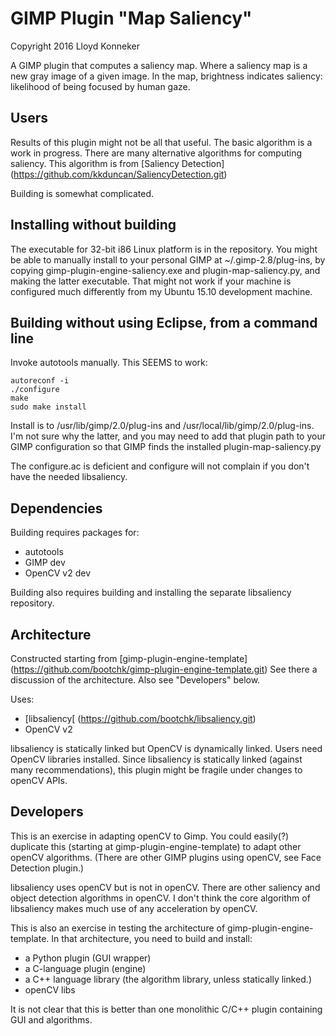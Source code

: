 GIMP Plugin "Map Saliency"
==========================

Copyright 2016 Lloyd Konneker

A GIMP plugin that computes a saliency map.
Where a saliency map is a new gray image of a given image.
In the map, brightness indicates saliency: likelihood of being focused by human gaze.

Users
-----

Results of this plugin might not be all that useful.
The basic algorithm is a work in progress.
There are many alternative algorithms for computing saliency.
This algorithm is from [Saliency Detection] (https://github.com/kkduncan/SaliencyDetection.git)

Building is somewhat complicated.

Installing without building
---------------------------

The executable for 32-bit i86 Linux platform is in the repository.
You might be able to manually install to your personal GIMP at ~/.gimp-2.8/plug-ins, by copying gimp-plugin-engine-saliency.exe and plugin-map-saliency.py, and making the latter executable.
That might not work if your machine is configured much differently from my Ubuntu 15.10 development machine.


Building without using Eclipse, from a command line
---------------------------------------------------

Invoke autotools manually.
This  SEEMS to work:

    autoreconf -i
    ./configure
    make
    sudo make install

Install is to /usr/lib/gimp/2.0/plug-ins and /usr/local/lib/gimp/2.0/plug-ins.
I'm not sure why the latter, and you may need to add that plugin path to your GIMP configuration so that GIMP finds the installed plugin-map-saliency.py

The configure.ac is deficient and configure will not complain if you don't have the needed libsaliency.

Dependencies
------------

Building requires packages for:
- autotools
- GIMP dev 
- OpenCV v2 dev

Building also requires building and installing the separate libsaliency repository.

Architecture
------------

Constructed starting from [gimp-plugin-engine-template] (https://github.com/bootchk/gimp-plugin-engine-template.git)  See there a discussion of the architecture.  Also see "Developers" below.

Uses:
- [libsaliency[ (https://github.com/bootchk/libsaliency.git)
- OpenCV v2

libsaliency is statically linked but OpenCV is dynamically linked.  Users need OpenCV libraries installed.  Since libsaliency is statically linked (against many recommendations), this plugin might be fragile under changes to openCV APIs.

Developers
----------

This is an exercise in adapting openCV to Gimp.  You could easily(?) duplicate this (starting at gimp-plugin-engine-template) to adapt other openCV algorithms.  (There are other GIMP plugins using openCV, see Face Detection plugin.)

libsaliency uses openCV but is not in openCV.  There are other saliency and object detection algorithms in openCV.  I don't think the core algorithm of libsaliency makes much use of any acceleration by openCV.

This is also an exercise in testing the architecture of gimp-plugin-engine-template.
In that architecture, you need to build and install:

- a Python plugin (GUI wrapper)
- a C-language plugin (engine)
- a C++ language library (the algorithm library, unless statically linked.)
- openCV libs

It is not clear that this is better than one monolithic C/C++ plugin containing GUI and algorithms.


